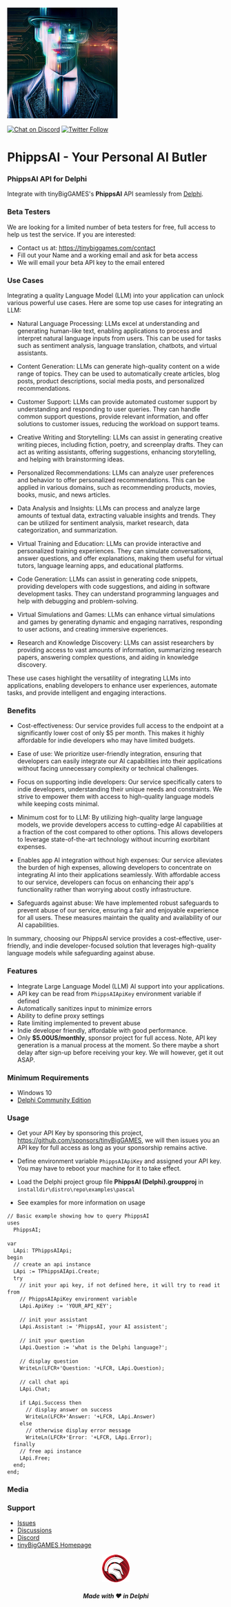 ![PhippsAI](media/PhippsAI.png)  

[![Chat on Discord](https://img.shields.io/discord/754884471324672040.svg?logo=discord)](https://discord.gg/tPWjMwK) [![Twitter Follow](https://img.shields.io/twitter/follow/tinyBigGAMES?style=social)](https://twitter.com/tinyBigGAMES)
# PhippsAI - Your Personal AI Butler
### PhippsAI API for Delphi

Integrate with tinyBigGAMES's **PhippsAI** API seamlessly from <a href="https://www.embarcadero.com/es/products/delphi" target="_blank">Delphi</a>. 

### Beta Testers
We are looking for a limited number of beta testers for free, full access to help us test the service. If you are interested:
- Contact us at: https://tinybiggames.com/contact
- Fill out your Name and a working email and ask for beta access
- We will email your beta API key to the email entered

### Use Cases
Integrating a quality Language Model (LLM) into your application can unlock various powerful use cases. Here are some top use cases for integrating an LLM:

- Natural Language Processing: LLMs excel at understanding and generating human-like text, enabling applications to process and interpret natural language inputs from users. This can be used for tasks such as sentiment analysis, language translation, chatbots, and virtual assistants.

- Content Generation: LLMs can generate high-quality content on a wide range of topics. They can be used to automatically create articles, blog posts, product descriptions, social media posts, and personalized recommendations.

- Customer Support: LLMs can provide automated customer support by understanding and responding to user queries. They can handle common support questions, provide relevant information, and offer solutions to customer issues, reducing the workload on support teams.

- Creative Writing and Storytelling: LLMs can assist in generating creative writing pieces, including fiction, poetry, and screenplay drafts. They can act as writing assistants, offering suggestions, enhancing storytelling, and helping with brainstorming ideas.

- Personalized Recommendations: LLMs can analyze user preferences and behavior to offer personalized recommendations. This can be applied in various domains, such as recommending products, movies, books, music, and news articles.

- Data Analysis and Insights: LLMs can process and analyze large amounts of textual data, extracting valuable insights and trends. They can be utilized for sentiment analysis, market research, data categorization, and summarization.

- Virtual Training and Education: LLMs can provide interactive and personalized training experiences. They can simulate conversations, answer questions, and offer explanations, making them useful for virtual tutors, language learning apps, and educational platforms.

- Code Generation: LLMs can assist in generating code snippets, providing developers with code suggestions, and aiding in software development tasks. They can understand programming languages and help with debugging and problem-solving.

- Virtual Simulations and Games: LLMs can enhance virtual simulations and games by generating dynamic and engaging narratives, responding to user actions, and creating immersive experiences.

- Research and Knowledge Discovery: LLMs can assist researchers by providing access to vast amounts of information, summarizing research papers, answering complex questions, and aiding in knowledge discovery.

These use cases highlight the versatility of integrating LLMs into applications, enabling developers to enhance user experiences, automate tasks, and provide intelligent and engaging interactions.

### Benefits
- Cost-effectiveness: Our service provides full access to the endpoint at a significantly lower cost of only $5 per month. This makes it highly affordable for indie developers who may have limited budgets.

- Ease of use: We prioritize user-friendly integration, ensuring that developers can easily integrate our AI capabilities into their applications without facing unnecessary complexity or technical challenges.

- Focus on supporting indie developers: Our service specifically caters to indie developers, understanding their unique needs and constraints. We strive to empower them with access to high-quality language models while keeping costs minimal.

- Minimum cost for to LLM: By utilizing high-quality large language models, we provide developers access to cutting-edge AI capabilities at a fraction of the cost compared to other options. This allows developers to leverage state-of-the-art technology without incurring exorbitant expenses.

- Enables app AI integration without high expenses: Our service alleviates the burden of high expenses, allowing developers to concentrate on integrating AI into their applications seamlessly. With affordable access to our service, developers can focus on enhancing their app's functionality rather than worrying about costly infrastructure.

- Safeguards against abuse: We have implemented robust safeguards to prevent abuse of our service, ensuring a fair and enjoyable experience for all users. These measures maintain the quality and availability of our AI capabilities.

In summary, choosing our PhippsAI service provides a cost-effective, user-friendly, and indie developer-focused solution that leverages high-quality language models while safeguarding against abuse.

### Features
- Integrate Large Language Model (LLM) AI support into your applications.
- API key can be read from `PhippsAIApiKey` environment variable if defined
- Automatically sanitizes input to minimize errors
- Ability to define proxy settings
- Rate limiting implemented to prevent abuse
- Indie developer friendly, affordable with good performance.
- Only **$5.00US/monthly**, sponsor project for full access. Note, API key generation is a manual process at the moment. So there maybe a short delay after sign-up before receiving your key. We will however, get it out ASAP.

### Minimum Requirements 
- Windows 10
- <a href="https://www.embarcadero.com/products/delphi/starter" target="_blank">Delphi Community Edition</a>

### Usage
- Get your API Key by sponsoring this project, https://github.com/sponsors/tinyBigGAMES, we will then issues you an API key for full access as long as your sponsorship remains active.

- Define environment variable `PhippsAIApiKey` and assigned your API key. You may have to reboot your machine for it to take effect.

- Load the Delphi project group file **PhippsAI (Delphi).groupproj** in `installdir\distro\repo\examples\pascal`

- See examples for more information on usage

```Delphi
// Basic example showing how to query PhippsAI
uses
  PhippsAI;
    
var
  LApi: TPhippsAIApi;
begin
  // create an api instance
  LApi := TPhippsAIApi.Create;
  try
    // init your api key, if not defined here, it will try to read it from
    // PhippsAIApiKey environment variable
    LApi.ApiKey := 'YOUR_API_KEY';

    // init your assistant
    LApi.Assistant := 'PhippsAI, your AI assistent';

    // init your question
    LApi.Question := 'what is the Delphi language?';

    // display question
    WriteLn(LFCR+'Question: '+LFCR, LApi.Question);

    // call chat api
    LApi.Chat;

    if LApi.Success then
      // display answer on success
      WriteLn(LFCR+'Answer: '+LFCR, LApi.Answer)
    else
      // otherwise display error message
      WriteLn(LFCR+'Error: '+LFCR, LApi.Error);
  finally
    // free api instance
    LApi.Free;
  end;
end;
```

### Media


### Support
- <a href="https://github.com/tinyBigGAMES/PhippsAI/issues" target="_blank">Issues</a>
- <a href="https://github.com/tinyBigGAMES/PhippsAI/discussions" target="_blank">Discussions</a>
- <a href="https://github.com/tinyBigGAMES" target="_blank">Discord</a>
- <a href="https://tinybiggames.com/" target="_blank">tinyBigGAMES Homepage</a>

<p align="center">
<img src="media/Delphi.png" alt="Delphi">
</p>
<h5 align="center">

Made with :heart: in Delphi
</h5>
